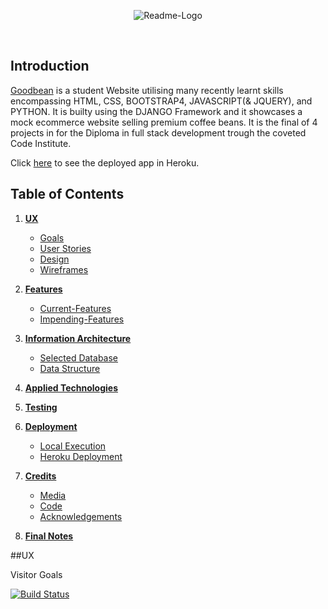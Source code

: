 
<p align="center">
<img src="https://i.ibb.co/k2Vgn7b/Readme-Logo.png" alt="Readme-Logo" href="https://les-goodbean.herokuapp.com/" target="_blank" rel="noopener" alt="Goodbean Logo" aria-label="Goodbean Logo" />
</p>

<br>


## Introduction

[Goodbean](https://les-goodbean.herokuapp.com/) is a student Website utilising many recently learnt skills encompassing HTML, CSS, BOOTSTRAP4, JAVASCRIPT(& JQUERY), and PYTHON.  It is builty using the DJANGO Framework and it showcases a mock ecommerce website selling premium coffee beans.  It is the final of 4 projects in for the Diploma in full stack development trough the coveted Code Institute. 

Click [here](https://les-goodbean.herokuapp.com/) to see the deployed app in Heroku.



## Table of Contents

1. [**UX**](#ux)
    - [Goals](#developer-goals)
    - [User Stories](#user-stories)
    - [Design](#design)
    - [Wireframes](#wireframes)

2. [**Features**](#features)
    - [Current-Features](#current-features)
    - [Impending-Features](#impending-features)

3. [**Information Architecture**](#information-architecture)
    - [Selected Database](#selected-database)
    - [Data Structure](#data-structure)

4. [**Applied Technologies**](#applied-technologies)

5. [**Testing**](#testing)
    
6. [**Deployment**](#deployment)
    - [Local Execution](#local-execution)
    - [Heroku Deployment](#heroku-deployment)

7. [**Credits**](#credits)
    - [Media](#media)
    - [Code](#code)
    - [Acknowledgements](#acknowledgements)

8. [**Final Notes**](#final-notes)


##UX


Visitor Goals




[![Build Status](https://travis-ci.org/lesreddy/ecommerce-goodbean.svg?branch=master)](https://travis-ci.org/lesreddy/ecommerce-goodbean)




